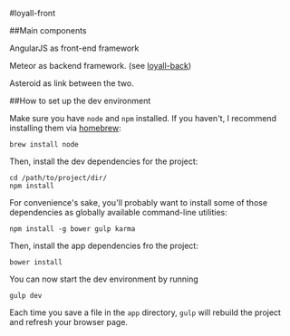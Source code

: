 #loyall-front

##Main components

AngularJS as front-end framework

Meteor as backend framework. (see
[loyall-back](https://bitbucket.org/loyall/loyall-back))

Asteroid as link between the two.

##How to set up the dev environment

Make sure you have `node` and `npm` installed. If you
haven't, I recommend installing them via
[homebrew](http://brew.sh/):

    brew install node

Then, install the dev dependencies for the project:

    cd /path/to/project/dir/
    npm install

For convenience's sake, you'll probably want to install some
of those dependencies as globally available command-line
utilities:

    npm install -g bower gulp karma

Then, install the app dependencies fro the project:

    bower install

You can now start the dev environment by running

    gulp dev

Each time you save a file in the `app` directory, `gulp`
will rebuild the project and refresh your browser page.
